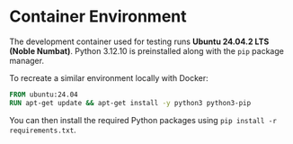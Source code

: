 # Container Environment

The development container used for testing runs **Ubuntu 24.04.2 LTS (Noble Numbat)**.
Python 3.12.10 is preinstalled along with the `pip` package manager.

To recreate a similar environment locally with Docker:

```Dockerfile
FROM ubuntu:24.04
RUN apt-get update && apt-get install -y python3 python3-pip
```

You can then install the required Python packages using `pip install -r requirements.txt`.
